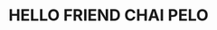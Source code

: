 
<html>
<head>
    
</head>
<body>
    <center> <h1>HELLO FRIEND CHAI PELO</h1></center>
    </body>
</html>



